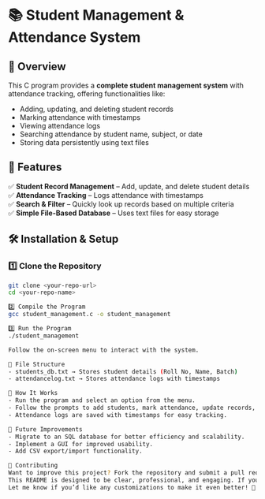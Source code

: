 # 📚 Student Management & Attendance System

## 🌟 Overview
This C program provides a **complete student management system** with attendance tracking, offering functionalities like:
- Adding, updating, and deleting student records
- Marking attendance with timestamps
- Viewing attendance logs
- Searching attendance by student name, subject, or date
- Storing data persistently using text files

## 🚀 Features
✅ **Student Record Management** – Add, update, and delete student details  
✅ **Attendance Tracking** – Logs attendance with timestamps  
✅ **Search & Filter** – Quickly look up records based on multiple criteria  
✅ **Simple File-Based Database** – Uses text files for easy storage  

## 🛠 Installation & Setup
### 1️⃣ Clone the Repository
```sh
git clone <your-repo-url>
cd <your-repo-name>

2️⃣ Compile the Program
gcc student_management.c -o student_management

3️⃣ Run the Program
./student_management

Follow the on-screen menu to interact with the system.

📂 File Structure
- students_db.txt → Stores student details (Roll No, Name, Batch)
- attendancelog.txt → Stores attendance logs with timestamps

🔎 How It Works
- Run the program and select an option from the menu.
- Follow the prompts to add students, mark attendance, update records, or search logs.
- Attendance logs are saved with timestamps for easy tracking.

🚀 Future Improvements
- Migrate to an SQL database for better efficiency and scalability.
- Implement a GUI for improved usability.
- Add CSV export/import functionality.

🤝 Contributing
Want to improve this project? Fork the repository and submit a pull request. Contributions are always welcome!
This README is designed to be clear, professional, and engaging. If you want any tweaks, just let me know! 🚀💡
Let me know if you’d like any customizations to make it even better! 🎯
